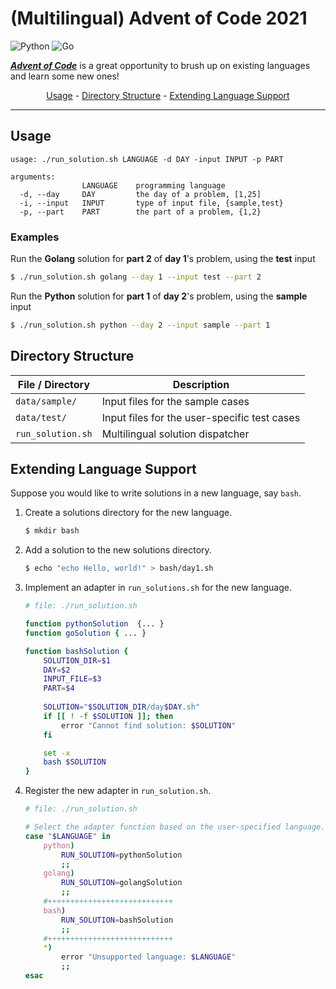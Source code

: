 # (Multilingual) Advent of Code 2021

![Python](https://img.shields.io/badge/Python-3776AB?style=for-the-badge&logo=python&logoColor=white)
![Go](https://img.shields.io/badge/go-%2300ADD8.svg?style=for-the-badge&logo=go&logoColor=white)

[***Advent of Code***](https://adventofcode.com/2021)
is a great opportunity to brush up on existing languages
and learn some new ones!

<p align="center">
<a href="#usage">Usage</a>
-
<a href="#directory-structure">Directory Structure</a>
-
<a href="#extending-language-support">Extending Language Support</a>
</p>

---
## Usage
```
usage: ./run_solution.sh LANGUAGE -d DAY -input INPUT -p PART

arguments:
                LANGUAGE    programming language
  -d, --day     DAY         the day of a problem, [1,25]
  -i, --input   INPUT       type of input file, {sample,test}
  -p, --part    PART        the part of a problem, {1,2}
```

### Examples

Run the **Golang** solution for **part 2** of **day 1**'s problem, using the **test** input
```bash
$ ./run_solution.sh golang --day 1 --input test --part 2
```

Run the **Python** solution for **part 1** of **day 2**'s problem, using the **sample** input
```bash
$ ./run_solution.sh python --day 2 --input sample --part 1
```


## Directory Structure

File / Directory | Description
---|---
`data/sample/` | Input files for the sample cases
`data/test/` | Input files for the user-specific test cases
`run_solution.sh` | Multilingual solution dispatcher

## Extending Language Support

Suppose you would like to write solutions in a new language, say `bash`.

1. Create a solutions directory for the new language.
    ```bash
    $ mkdir bash
    ```

2. Add a solution to the new solutions directory.
    ```bash
    $ echo "echo Hello, world!" > bash/day1.sh
    ```

3. Implement an adapter in `run_solutions.sh` for the new language.
    ```bash
    # file: ./run_solution.sh

    function pythonSolution  {... }
    function goSolution { ... }

    function bashSolution {
        SOLUTION_DIR=$1
        DAY=$2
        INPUT_FILE=$3
        PART=$4
        
        SOLUTION="$SOLUTION_DIR/day$DAY.sh"
        if [[ ! -f $SOLUTION ]]; then
            error "Cannot find solution: $SOLUTION"
        fi

        set -x
        bash $SOLUTION
    }
    ```

4. Register the new adapter in `run_solution.sh`.
    ```bash
    # file: ./run_solution.sh

    # Select the adapter function based on the user-specified language.
    case "$LANGUAGE" in
        python)
            RUN_SOLUTION=pythonSolution  
            ;;
        golang)
            RUN_SOLUTION=golangSolution
            ;;
        #++++++++++++++++++++++++++++
        bash)
            RUN_SOLUTION=bashSolution
            ;; 
        #++++++++++++++++++++++++++++
        *)
            error "Unsupported language: $LANGUAGE" 
            ;;
    esac
    ```